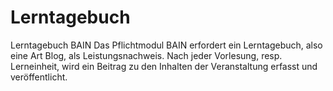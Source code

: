 # Lerntagebuch
Lerntagebuch BAIN
Das Pflichtmodul BAIN erfordert ein Lerntagebuch, also eine Art Blog, als Leistungsnachweis. Nach jeder Vorlesung, resp. Lerneinheit, wird ein Beitrag zu den Inhalten der Veranstaltung erfasst und veröffentlicht.
